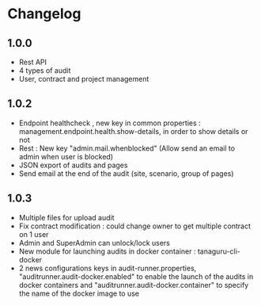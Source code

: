 # Changelog
## 1.0.0
- Rest API
- 4 types of audit
- User, contract and project management

## 1.0.2
- Endpoint healthcheck , new key in common properties : management.endpoint.health.show-details, in order to show details or not
- Rest : New key "admin.mail.whenblocked" (Allow send an email to admin when user is blocked)
- JSON export of audits and pages
- Send email at the end of the audit (site, scenario, group of pages)

## 1.0.3
- Multiple files for upload audit
- Fix contract modification : could change owner to get multiple contract on 1 user
- Admin and SuperAdmin can unlock/lock users
- New module for launching audits in docker container : tanaguru-cli-docker
- 2 news configurations keys in audit-runner.properties, "auditrunner.audit-docker.enabled" to enable the launch of the audits in docker containers and "auditrunner.audit-docker.container" to specify the name of the docker image to use
